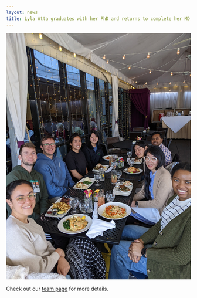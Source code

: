 ```yaml
---
layout: news
title: Lyla Atta graduates with her PhD and returns to complete her MD training at Hopkins! Thanks for being a part of the team and best of luck in your future pursuits! 
---
```


<img src="/assets/news/lyla_farewell_032025.jpg">

Check out our <a href="/team">team page</a> for more details.